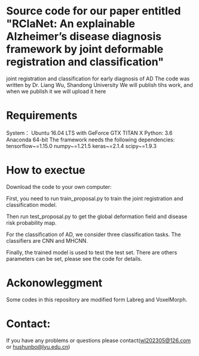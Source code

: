# Source code for our paper entitled "RClaNet: An explainable Alzheimer’s disease diagnosis framework by joint deformable registration and classification"
joint registration and classification for early diagnosis of AD
The code was written by Dr. Liang Wu, Shandong University
We will publish tihs work, and when we publish it we will upload it here

# Requirements
System： Ubuntu 16.04 LTS with GeForce GTX TITAN X
Python: 3.6 Anaconda 64-bit
The framework needs the following dependencies:
tensorflow~=1.15.0
numpy~=1.21.5
keras~=2.1.4
scipy~=1.9.3
# How to exectue
Download the code to your own computer:

First, you need to run train_proposal.py to train the joint registration and classification model.

Then run test_proposal.py to get the global deformation field and disease risk probability map.

For the classification of AD, we consider three classification tasks. The classifiers are CNN and MHCNN. 

Finally, the trained model is used to test the test set.
There are others parameters can be set, please see the code for details.
# Ackonowleggment

Some codes in this repository are modified form Labreg and VoxelMorph.

# Contact:

If you have any problems or questions please contact(wl202305@126.com or hushunbo@lyu.edu.cn)
